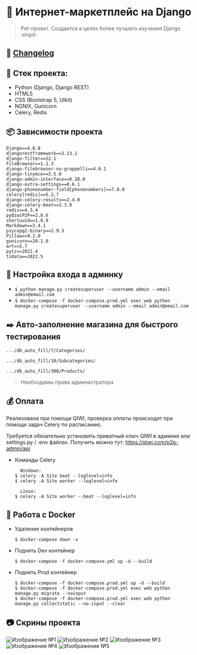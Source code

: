 # :poop: Интернет-маркетплейс на Django
> Pet-проект. Создается в целях более лучшего изучения Django :shipit:

## :memo: [Changelog](https://github.com/Re-Gelu/Sample_shop/blob/master/changelog.txt)

## :triangular_ruler: Стек проекта: 
- Python (Django, Django REST)
- HTML5
- CSS (Bootstrap 5, UIkit)
- NGNIX, Gunicorn
- Celery, Redis

## :package: Зависимости проекта
```
Django==4.0.8
djangorestframework==3.13.1
django-filter==22.1
FileBrowser==1.1.3
django-filebrowser-no-grappelli==4.0.1
django-tinymce==3.5.0
django-admin-interface==0.20.0
django-extra-settings==0.6.1
django-phonenumber-field[phonenumbers]==7.0.0
celery[redis]==5.2.7
django-celery-results==2.4.0
django-celery-beat==2.3.0
redis==4.3.4
pyQiwiP2P==2.0.6
shortuuid==1.0.9
Markdown==3.4.1
psycopg2-binary==2.9.3
Pillow==9.2.0
gunicorn==20.1.0
art==5.7
pytz==2022.4
tzdata==2022.5
```

## :closed_lock_with_key: Настройка входа в админку

- `$ python manage.py createsuperuser --username admin --email admin@email.com`
- `$ docker-compose -f docker-compose.prod.yml exec web python manage.py createsuperuser --username admin --email admin@email.com`

## :black_nib: Авто-заполнение магазина для быстрого тестирования

```
.../db_auto_fill/7/Categories/
```
```
.../db_auto_fill/10/Subcategories/
```
```
.../db_auto_fill/300/Products/
```

> Необходимы права администратора

## :moneybag: Оплата

Реализована при помощи QIWI, проверка оплаты происходит при помощи задач Celery по расписанию.

Требуется обязательно установить приватный ключ QIWI в админке или settings.py / .env файлах.
Получить можно тут: https://qiwi.com/p2p-admin/api

- Команды Celery 

  ```
    Windows:
  $ celery -A Site beat --loglevel=info
  $ celery -A Site worker --loglevel=info
  
    Linux:
  $ celery -A Site worker --beat --loglevel=info
  ```

## :whale: Работа с Docker

- Удаление контейнеров

  ```
  $ docker-compose down -v
  ```

- Поднять Dev контейнер
  ```
  $ docker-compose -f docker-compose.yml up -d --build
  ```

- Поднять Prod контейнер
  ```
  $ docker-compose -f docker-compose.prod.yml up -d --build
  $ docker-compose -f docker-compose.prod.yml exec web python manage.py migrate --noinput
  $ docker-compose -f docker-compose.prod.yml exec web python manage.py collectstatic --no-input --clear
  ```
  
## :camera: Скрины проекта

![Изображение №1](https://user-images.githubusercontent.com/75813517/188868325-ccd04c10-ce03-4f4e-953d-585486d8c895.png)
![Изображение №2](https://user-images.githubusercontent.com/75813517/188868290-8b498777-60ec-4122-b541-f212753966cc.png)
![Изображение №3](https://user-images.githubusercontent.com/75813517/188868272-d8536fb7-d3bc-4877-baf1-665ba7183fcd.png)
![Изображение №4](https://user-images.githubusercontent.com/75813517/188868235-59a80095-d2be-474e-849c-b36b1562ce31.png)
![Изображение №5](https://user-images.githubusercontent.com/75813517/188868163-d8e8793e-85f7-467a-9378-000430b886c1.png)

